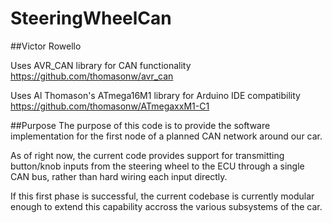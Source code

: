 # SteeringWheelCan
##Victor Rowello

Uses AVR_CAN library for CAN functionality
https://github.com/thomasonw/avr_can


Uses Al Thomason's ATmega16M1 library for Arduino IDE compatibility
https://github.com/thomasonw/ATmegaxxM1-C1

##Purpose
The purpose of this code is to provide the software implementation for the first node of a planned CAN network around our car.

As of right now, the current code provides support for transmitting button/knob inputs from the steering wheel to the ECU through a single CAN bus, rather than hard wiring each input directly.

If this first phase is successful, the current codebase is currently modular enough to extend this capability accross the various subsystems of the car.
